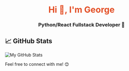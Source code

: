 # <div align="center" style="color:#e34f26">Hi 👋, I'm George</span>


### <div align="center"> Python/React Fullstack Developer 🚀 </div>

## 📈 GitHub Stats

![My GitHub Stats](https://github-readme-stats.vercel.app/api?username=george-leontev&show_icons=true&theme=radical)

Feel free to connect with me! 😊
